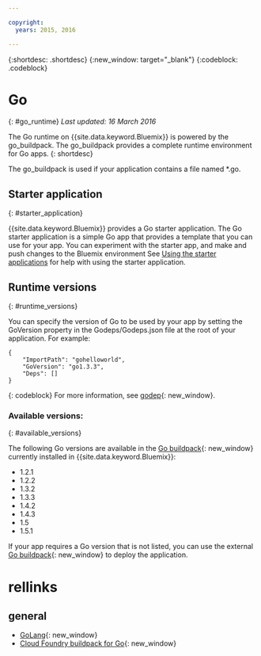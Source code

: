 ```yaml
---

copyright:
  years: 2015, 2016

---
```


{:shortdesc: .shortdesc}
{:new_window: target="_blank"}
{:codeblock: .codeblock}


# Go
{: #go_runtime}
*Last updated: 16 March 2016*

The Go runtime on {{site.data.keyword.Bluemix}} is powered by the go_buildpack.
The go_buildpack provides a complete runtime environment for Go
apps.
{: shortdesc}

The go_buildpack is used if your application contains a file named *.go.

## Starter application
{: #starter_application}

{{site.data.keyword.Bluemix}} provides a Go starter application.  The Go starter application is a simple Go app that provides a template that you can use for your app. You can experiment with the starter app, and make and push changes to the Bluemix environment  See [Using the starter applications](../../cfapps/starter_app_usage.html) for help with using the starter application.

## Runtime versions
{: #runtime_versions}

You can specify the version of Go to be used by your app by setting the GoVersion property in the Godeps/Godeps.json file at the root of your application. For example:

```
{
	"ImportPath": "gohelloworld",
	"GoVersion": "go1.3.3",
	"Deps": []
}
```
{: codeblock}
For more information, see [godep](https://github.com/tools/godep){: new_window}.

### Available versions:
{: #available_versions}

The following Go versions are available in the
[Go buildpack](https://github.com/cloudfoundry/go-buildpack/releases/tag/v1.6.2){: new_window}
currently installed in {{site.data.keyword.Bluemix}}:

* 1.2.1
* 1.2.2
* 1.3.2
* 1.3.3
* 1.4.2
* 1.4.3
* 1.5
* 1.5.1

If your app requires a Go version that is not listed,
you can use the external
[Go buildpack](https://github.com/cloudfoundry/go-buildpack.git){: new_window} to
deploy the application.

# rellinks
## general
* [GoLang](http://golang.org/){: new_window}
* [Cloud Foundry buildpack for Go](https://github.com/cloudfoundry/go-buildpack){: new_window}

